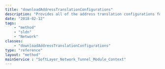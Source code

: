 ```yaml
---
title: "downloadAddressTranslationConfigurations"
description: "Provides all of the address translation configurations for an IPSec VPN tunnel in a text file "
date: "2018-02-12"
tags:
    - "method"
    - "sldn"
    - "Network"
classes:
    - "downloadAddressTranslationConfigurations"
type: "reference"
layout: "method"
mainService : "SoftLayer_Network_Tunnel_Module_Context"
---
```

